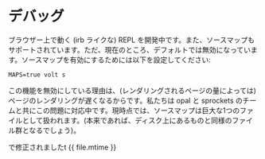 # デバッグ

ブラウザー上で動く (irb ライクな) REPL を開発中です。また、ソースマップもサポートされています。ただ、現在のところ、デフォルトでは無効になっています。ソースマップを有効にするためには以下を設定してください:

    MAPS=true volt s

この機能を無効にしている理由は、(レンダリングされるページの量によっては) ページのレンダリングが遅くなるからです。私たちは opal と sprockets のチームと共にこの問題に対応中です。現時点では、ソースマップは巨大な1つのファイルとして扱われます。(本来であれば、ディスク上にあるものと同様のファイル群となるでしょう)。

で修正されましたt {{ file.mtime }}
